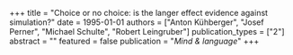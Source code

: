 +++
title = "Choice or no choice: is the langer effect evidence against simulation?"
date = 1995-01-01
authors = ["Anton Kühberger", "Josef Perner", "Michael Schulte", "Robert Leingruber"]
publication_types = ["2"]
abstract = ""
featured = false
publication = "*Mind & language*"
+++

